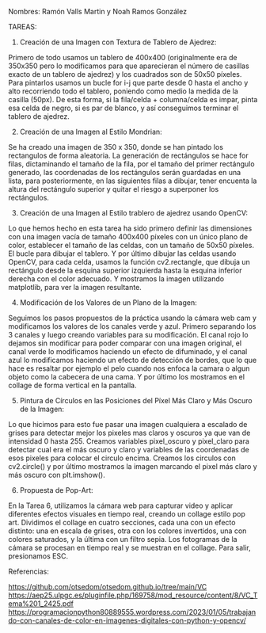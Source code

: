 Nombres:
Ramón Valls Martin y 
Noah Ramos González

TAREAS:

1. Creación de una Imagen con Textura de Tablero de Ajedrez:

Primero de todo usamos un tablero de 400x400 (originalmente era de 350x350 pero lo modificamos para que aparecieran el número de casillas exacto de un tablero de ajedrez) y los cuadrados son de 50x50 píxeles. 
Para pintarlos usamos un bucle for i-j que parte desde 0 hasta el ancho y alto recorriendo todo el tablero, poniendo como medio la medida de la casilla (50px). De esta forma, si la fila/celda + columna/celda es impar, pinta esa celda de negro, si es par de blanco, y así conseguimos terminar el tablero de ajedrez.

2. Creación de una Imagen al Estilo Mondrian:

Se ha creado una imagen de 350 x 350, donde se han pintado los rectangulos de forma aleatoria. La generación de rectángulos se hace for filas, dictaminando el tamaño de la fila, por el tamaño del primer rectángulo generado, las coordenadas de los rectángulos serán guardadas en una lista, para posteriormente, en las siguientes filas a dibujar, tener encuenta la altura del rectángulo superior y quitar el riesgo a superponer los rectángulos.

3. Creación de una Imagen al Estilo trablero de ajedrez usando OpenCV:

Lo que hemos hecho en esta tarea ha sido primero definir las dimensiones con una imagen vacía de tamaño 400x400 píxeles con un único plano de color, establecer el tamaño de las celdas, con un tamaño de 50x50 píxeles. El bucle para dibujar el tablero. Y por último dibujar las celdas usando OpenCV, para cada celda, usamos la función cv2.rectangle, que dibuja un rectángulo desde la esquina superior izquierda hasta la esquina inferior derecha con el color adecuado.
Y mostramos la imagen utilizando matplotlib, para ver la imagen resultante.

4. Modificación de los Valores de un Plano de la Imagen:

Seguimos los pasos propuestos de la práctica usando la cámara web cam y modificamos los valores de los canales verde y azul. Primero separando los 3 canales y luego creando variables para su modificación. El canal rojo lo dejamos sin modificar para poder comparar con una imagen original, el canal verde lo modificamos haciendo un efecto de difuminado, y el canal azul lo modificamos haciendo un efecto de detección de bordes, que lo que hace es resaltar por ejemplo el pelo cuando nos enfoca la camara o algun objeto como la cabecera de una cama. Y por último los mostramos en el collage de forma vertical en la pantalla.

5. Pintura de Círculos en las Posiciones del Píxel Más Claro y Más Oscuro de la Imagen:

Lo que hicimos para esto fue pasar una imagen cualquiera a escalado de grises para detectar mejor los pixeles mas claros y oscuros ya que van de intensidad 0 hasta 255. Creamos variables pixel_oscuro y pixel_claro para detectar cual era el más oscuro y claro y variables de las coordenadas de esos pixeles para colocar el circulo encima. 
Creamos los circulos con cv2.circle() y por último mostramos la imagen marcando el pixel más claro y más oscuro con plt.imshow().

6. Propuesta de Pop-Art:


En la Tarea 6, utilizamos la cámara web para capturar video y aplicar diferentes efectos visuales en tiempo real, creando un collage estilo pop art. Dividimos el collage en cuatro secciones, cada una con un efecto distinto: una en escala de grises, otra con los colores invertidos, una con colores saturados, y la última con un filtro sepia. Los fotogramas de la cámara se procesan en tiempo real y se muestran en el collage. Para salir, presionamos ESC.


Referencias:

https://github.com/otsedom/otsedom.github.io/tree/main/VC
https://aep25.ulpgc.es/pluginfile.php/169758/mod_resource/content/8/VC_Tema%201_2425.pdf
https://programacionpython80889555.wordpress.com/2023/01/05/trabajando-con-canales-de-color-en-imagenes-digitales-con-python-y-opencv/
